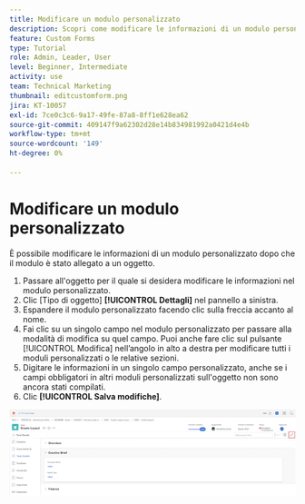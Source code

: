 ```yaml
---
title: Modificare un modulo personalizzato
description: Scopri come modificare le informazioni di un modulo personalizzato dopo che è stato allegato a un oggetto.
feature: Custom Forms
type: Tutorial
role: Admin, Leader, User
level: Beginner, Intermediate
activity: use
team: Technical Marketing
thumbnail: editcustomform.png
jira: KT-10057
exl-id: 7ce0c3c6-9a17-49fe-87a8-8ff1e628ea62
source-git-commit: 409147f9a62302d28e14b834981992a0421d4e4b
workflow-type: tm+mt
source-wordcount: '149'
ht-degree: 0%

---
```


# Modificare un modulo personalizzato

<!---
21.4 updates have been made here
--->

È possibile modificare le informazioni di un modulo personalizzato dopo che il modulo è stato allegato a un oggetto.

1. Passare all&#39;oggetto per il quale si desidera modificare le informazioni nel modulo personalizzato.
1. Clic [Tipo di oggetto] **[!UICONTROL Dettagli]** nel pannello a sinistra.
1. Espandere il modulo personalizzato facendo clic sulla freccia accanto al nome.
1. Fai clic su un singolo campo nel modulo personalizzato per passare alla modalità di modifica su quel campo. Puoi anche fare clic sul pulsante [!UICONTROL Modifica] nell’angolo in alto a destra per modificare tutti i moduli personalizzati o le relative sezioni.
1. Digitare le informazioni in un singolo campo personalizzato, anche se i campi obbligatori in altri moduli personalizzati sull&#39;oggetto non sono ancora stati compilati.
1. Clic **[!UICONTROL Salva modifiche]**.

![Finestra Dettagli attività con un modulo personalizzato in fase di modifica](assets/custom-forms-edit-a-custom-form.jpg)
